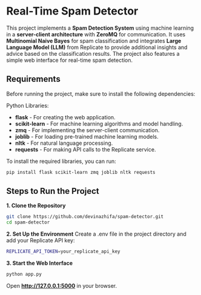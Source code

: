 
# Real-Time Spam Detector

This project implements a **Spam Detection System** using machine learning in a **server-client architecture** with **ZeroMQ** for communication. It uses **Multinomial Naive Bayes** for spam classification and integrates **Large Language Model (LLM)** from Replicate to provide additional insights and advice based on the classification results. The project also features a simple web interface for real-time spam detection.

## Requirements
Before running the project, make sure to install the following dependencies:

Python Libraries:
- **flask** - For creating the web application.
- **scikit-learn** - For machine learning algorithms and model handling.
- **zmq** - For implementing the server-client communication.
- **joblib** - For loading pre-trained machine learning models.
- **nltk** - For natural language processing.
- **requests** - For making API calls to the Replicate service.

To install the required libraries, you can run:

```bash
pip install flask scikit-learn zmq joblib nltk requests
```

## Steps to Run the Project
**1. Clone the Repository**
```bash
git clone https://github.com/devinazhifa/spam-detector.git
cd spam-detector
```

**2. Set Up the Environment**
Create a .env file in the project directory and add your Replicate API key:
```bash
REPLICATE_API_TOKEN=your_replicate_api_key
```

**3. Start the Web Interface**
```bash
python app.py
```
Open **http://127.0.0.1:5000** in your browser.
